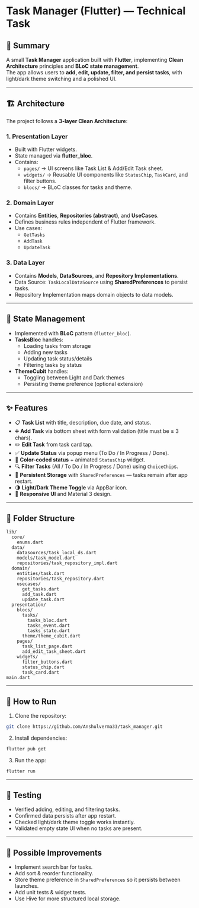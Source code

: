 # Task Manager (Flutter) — Technical Task

## 📌 Summary
A small **Task Manager** application built with **Flutter**, implementing **Clean Architecture** principles and **BLoC state management**.  
The app allows users to **add, edit, update, filter, and persist tasks**, with light/dark theme switching and a polished UI.

---

## 🏗 Architecture
The project follows a **3-layer Clean Architecture**:

### **1. Presentation Layer**
- Built with Flutter widgets.
- State managed via **flutter_bloc**.
- Contains:
    - `pages/` → UI screens like Task List & Add/Edit Task sheet.
    - `widgets/` → Reusable UI components like `StatusChip`, `TaskCard`, and filter buttons.
    - `blocs/` → BLoC classes for tasks and theme.

### **2. Domain Layer**
- Contains **Entities**, **Repositories (abstract)**, and **UseCases**.
- Defines business rules independent of Flutter framework.
- Use cases:
    - `GetTasks`
    - `AddTask`
    - `UpdateTask`

### **3. Data Layer**
- Contains **Models**, **DataSources**, and **Repository Implementations**.
- Data Source: `TaskLocalDataSource` using **SharedPreferences** to persist tasks.
- Repository Implementation maps domain objects to data models.

---

## 🔄 State Management
- Implemented with **BLoC** pattern (`flutter_bloc`).
- **TasksBloc** handles:
    - Loading tasks from storage
    - Adding new tasks
    - Updating task status/details
    - Filtering tasks by status
- **ThemeCubit** handles:
    - Toggling between Light and Dark themes
    - Persisting theme preference (optional extension)

---

## ✨ Features
- 📋 **Task List** with title, description, due date, and status.
- ➕ **Add Task** via bottom sheet with form validation (title must be ≥ 3 chars).
- ✏️ **Edit Task** from task card tap.
- ✅ **Update Status** via popup menu (To Do / In Progress / Done).
- 🎨 **Color-coded status** + animated `StatusChip` widget.
- 🔍 **Filter Tasks** (All / To Do / In Progress / Done) using `ChoiceChip`s.
- 💾 **Persistent Storage** with `SharedPreferences` — tasks remain after app restart.
- 🌗 **Light/Dark Theme Toggle** via AppBar icon.
- 📱 **Responsive UI** and Material 3 design.

---

## 📂 Folder Structure
```
lib/
  core/
    enums.dart
  data/
    datasources/task_local_ds.dart
    models/task_model.dart
    repositories/task_repository_impl.dart
  domain/
    entities/task.dart
    repositories/task_repository.dart
    usecases/
      get_tasks.dart
      add_task.dart
      update_task.dart
  presentation/
    blocs/
      tasks/
        tasks_bloc.dart
        tasks_event.dart
        tasks_state.dart
      theme/theme_cubit.dart
    pages/
      task_list_page.dart
      add_edit_task_sheet.dart
    widgets/
      filter_buttons.dart
      status_chip.dart
      task_card.dart
main.dart
```

---

## 🚀 How to Run
1. Clone the repository:
```bash
git clone https://github.com/Anshulverma33/task_manager.git
```
2. Install dependencies:
```bash
flutter pub get
```
3. Run the app:
```bash
flutter run
```

---

## 🧪 Testing
- Verified adding, editing, and filtering tasks.
- Confirmed data persists after app restart.
- Checked light/dark theme toggle works instantly.
- Validated empty state UI when no tasks are present.

---

## 📌 Possible Improvements
- Implement search bar for tasks.
- Add sort & reorder functionality.
- Store theme preference in `SharedPreferences` so it persists between launches.
- Add unit tests & widget tests.
- Use Hive for more structured local storage.
